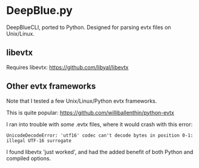 # DeepBlue.py

DeepBlueCLI, ported to Python. Designed for parsing evtx files on Unix/Linux.

## libevtx

Requires libevtx:  https://github.com/libyal/libevtx

## Other evtx frameworks

Note that I tested a few Unix/Linux/Python evtx frameworks. 

This is quite popular: https://github.com/williballenthin/python-evtx

I ran into trouble with *some* .evtx files, where it would crash with this error:

```
UnicodeDecodeError: 'utf16' codec can't decode bytes in position 0-1: illegal UTF-16 surrogate
```

I found libevtx 'just worked', and had the added benefit of both Python and compiled options.
